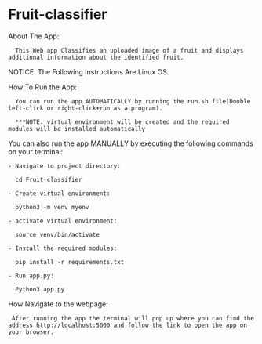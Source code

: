# Fruit-classifier

About The App:

      This Web app Classifies an uploaded image of a fruit and displays additional information about the identified fruit.
      
NOTICE: The Following Instructions Are Linux OS.

How To Run the App:

      You can run the app AUTOMATICALLY by running the run.sh file(Double left-click or right-click+run as a program).

      ***NOTE: virtual environment will be created and the required modules will be installed automatically

You can also run the app MANUALLY by executing the following commands on your terminal:

    - Navigate to project directory:
    
      cd Fruit-classifier
      
    - Create virtual environment:
        
      python3 -m venv myenv
      
    - activate virtual environment:
    
      source venv/bin/activate
    
    - Install the required modules:
    
      pip install -r requirements.txt
    
    - Run app.py:
    
      Python3 app.py
  
  
How Navigate to the webpage:

     After running the app the terminal will pop up where you can find the address http://localhost:5000 and follow the link to open the app on your browser.






